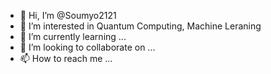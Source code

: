 - 👋 Hi, I’m @Soumyo2121
- 👀 I’m interested in Quantum Computing, Machine Leraning
- 🌱 I’m currently learning ...
- 💞️ I’m looking to collaborate on ...
- 📫 How to reach me ...

<!---
Soumyo2121/Soumyo2121 is a ✨ special ✨ repository because its `README.md` (this file) appears on your GitHub profile.
You can click the Preview link to take a look at your changes.
--->
